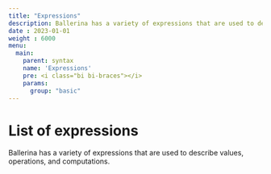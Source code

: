 ```yaml
---
title: "Expressions"
description: Ballerina has a variety of expressions that are used to describe values, operations, and computations.
date : 2023-01-01
weight : 6000
menu: 
  main:
    parent: syntax
    name: 'Expressions'
    pre: <i class="bi bi-braces"></i>
    params:
      group: "basic"
---
```


# List of expressions

Ballerina has a variety of expressions that are used to describe values, operations, and computations.

